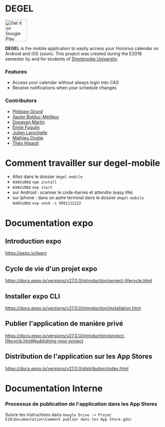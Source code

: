 # DEGEL
<a href="https://play.google.com/store/apps/details?id=ca.usherbrooke.gel.s6igitlab"><img alt="Get it on Google Play" src="https://play.google.com/intl/en_us/badges/images/generic/en-play-badge.png" height=70px/></a>

**DEGEL** is the mobile application to easily access your _Horarius_ calendar on Android and iOS (soon). This project was created during the E2018 semester by and for students of [Sherbrooke University](https://www.usherbrooke.ca/).

### Features
- Access your calendar without always login into CAS
- Receive notifications when your schedule changes

### Contributors
- [Philippe Girard](https://github.com/philippegirard)
- [Xavier Bolduc-Meilleur](https://github.com/Xavbm)
- [Donavan Martin](https://github.com/DonavanMartin)
- [Émile Fugulin](https://github.com/Sytten)
- [Julien Larochelle](https://github.com/larochelle000)
- [Mathieu Dostie](https://github.com/dostiemat)
- [Théo Hipault](https://github.com/Parazar)

# Comment travailler sur degel-mobile

* Allez dans le dossier `degel-mobile`
* executez `npm install`
* executez `exp start`
* sur Android : scanner le code-barres et attendre (easy life)
* sur iphone : dans un autre terminal dans le dossier `degel-mobile` exécutez `exp send -s 9991112222`

# Documentation expo

## Introduction expo
https://expo.io/learn

## Cycle de vie d'un projet expo
https://docs.expo.io/versions/v27.0.0/introduction/project-lifecycle.html

## Installer expo CLI
https://docs.expo.io/versions/v27.0.0/introduction/installation.html

## Publier l'application de manière privé
https://docs.expo.io/versions/v27.0.0/introduction/project-lifecycle.html#publishing-your-project

## Distribution de l'application sur les App Stores
https://docs.expo.io/versions/v27.0.0/distribution/index.html

# Documentation Interne

### Processus de publication de l'application dans les App Stores

Suivre les instructions dans `Google Drive -> Projet E18\Documentation\Comment publier dans les App Store.gdoc`
